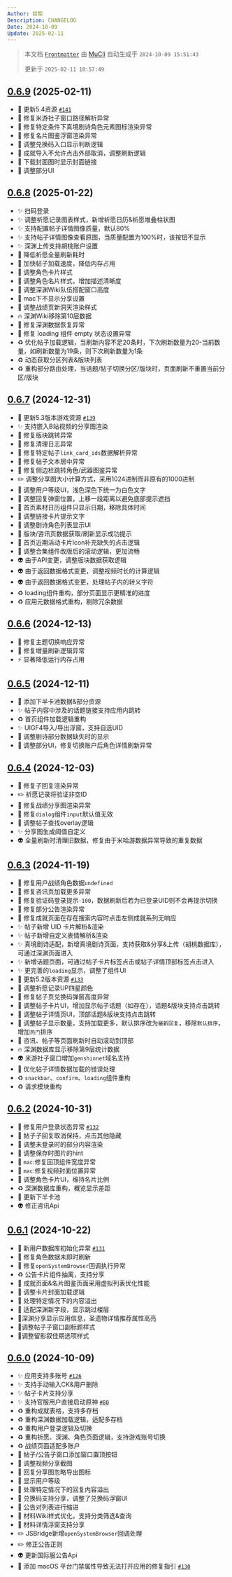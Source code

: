 ```yaml
---
Author: 目棃
Description: CHANGELOG
Date: 2024-10-09
Update: 2025-02-11
---
```


> 本文档 [`Frontmatter`](https://github.com/BTMuli/MuCli#Frontmatter) 由 [MuCli](https://github.com/BTMuli/Mucli) 自动生成于 `2024-10-09 15:51:43`
>
> 更新于 `2025-02-11 10:57:49`

## [0.6.9](https://github.com/BTMuli/TeyvatGuide/releases/v0.6.9) (2025-02-11)

- 🍱 更新5.4资源 [`#141`](https://github.com/BTMuli/TeyvatGuide/issues/141)
- 🐛 修复米游社子窗口路径解析异常
- 🐛 修复特定条件下真境剧诗角色元素图标渲染异常
- 🐛 修复名片图鉴浮窗渲染异常
- 🚸 调整兑换码入口显示判断逻辑
- 🚸 成就导入不允许点击外部取消，调整刷新逻辑
- 🚸 下载封面图时显示封面链接
- 💄 调整部分UI

## [0.6.8](https://github.com/BTMuli/TeyvatGuide/releases/v0.6.8) (2025-01-22)

- ✨ 扫码登录
- ✨ 调整祈愿记录图表样式，新增祈愿日历&祈愿堆叠柱状图
- ✨ 支持配置帖子详情图像质量，默认80%
- ✨ 支持帖子详情图像查看原图，当质量配置为100%时，该按钮不显示
- ✨ 深渊上传支持胡桃账户设置
- 🚸 降低祈愿全量刷新耗时
- 🚸 加快帖子加载速度，降低内存占用
- 💄 调整角色卡片样式
- 💄 调整角色名片样式，增加描述清晰度
- 💄 调整深渊Wiki队伍搭配窗口高度
- 💄 mac下不显示分享设置
- 💄 调整战绩页新洞天渲染样式
- 🔥 深渊Wiki移除第10层数据
- 🐛 修复深渊数据恢复异常
- 🐛 修复 loading 组件 empty 状态设置异常
- ♻️ 优化帖子加载逻辑，当刷新内容不足20条时，下次刷新数量为20-当前数量，如刷新数量为19条，则下次刷新数量为1条
- ♻️ 动态获取分区列表&版块列表
- ♻️ 重构部分路由处理，当话题/帖子切换分区/版块时，页面刷新不重置当前分区/版块

## [0.6.7](https://github.com/BTMuli/TeyvatGuide/releases/v0.6.7) (2024-12-31)

- 🍱 更新5.3版本游戏资源 [`#139`](https://github.com/BTMuli/TeyvatGuide/issues/139)
- ✨ 支持嵌入B站视频的分享图渲染
- 🐛 修复版块跳转异常
- 🐛 修复清理日志异常
- 🐛 修复特定帖子`link_card_ids`数据解析异常
- 🐛 修复帖子文本居中异常
- 🐛 修复侧边栏跳转角色/武器图鉴异常
- ✏️ 调整分享图大小计算方式，采用1024进制而非原有的1000进制
- 💄 调整用户等级UI，浅色深色下统一为白色文字
- 💄 调整回复弹窗位置，上移一段距离以避免底部提示遮挡
- 💄 首页素材日历组件只显示日期，移除具体时间
- 💄 调整链接卡片提示文字
- 💄 调整剧诗角色列表显示UI
- 🚸 版块/咨讯页数据获取/刷新显示成功提示
- 🚸 首页近期活动卡片Icon补充缺失的点击逻辑
- 🚸 调整合集组件改版后的滚动逻辑，更加流畅
- 👽️ 由于API变更，调整版块数据获取逻辑
- 👽️ 由于返回数据格式变更，调整视频时长的计算逻辑
- 👽️ 由于返回数据格式变更，处理帖子内的转义字符
- ♻️ loading组件重构，部分页面显示更精准的进度
- ♻️ 应用元数据格式重构，剔除冗余数据

## [0.6.6](https://github.com/BTMuli/TeyvatGuide/releases/v0.6.6) (2024-12-13)

- 🐛 修复主题切换响应异常
- 🐛 修复增量刷新逻辑异常
- ⚡️ 显著降低运行内存占用

## [0.6.5](https://github.com/BTMuli/TeyvatGuide/releases/v0.6.5) (2024-12-11)

- 🍱 添加下半卡池数据&部分资源
- ✨ 帖子内容中涉及的话题链接支持应用内跳转
- ♻️ 首页组件加载逻辑重构
- ✨ UIGF4导入/导出浮窗，支持自选UID
- 💄 调整剧诗部分数据缺失时的显示
- 🐛 调整部分UI，修复切换账户后角色详情刷新异常

## [0.6.4](https://github.com/BTMuli/TeyvatGuide/releases/v0.6.4) (2024-12-03)

- 🐛 修复子回复渲染异常
- ✏️ 祈愿记录将验证非空ID
- 🐛 修复战绩分享图渲染异常
- 🐛 修复`dialog`组件`input`默认值无效
- 🎨 调整帖子查找overlay逻辑
- ✨ 分享图生成阈值自定义
- 👽️ 全量刷新时清理旧数据，修复由于米哈游数据异常导致的重复数据

## [0.6.3](https://github.com/BTMuli/TeyvatGuide/releases/v0.6.3) (2024-11-19)

- 🐛 修复用户战绩角色数据`undefined`
- 🐛 修复咨讯页加载更多异常
- 🐛 修复验证码登录提示`-100`，数据刷新后若为已登录UID则不会再提示切换
- 🐛 修复部分公告渲染异常
- 🐛 修复成就页面在存在搜索内容时点击左侧成就系列无响应
- ✨ 帖子新增 UID 卡片解析&渲染
- ✨ 帖子新增自定义表情解析&渲染
- ✨ 真境剧诗适配，新增真境剧诗页面，支持获取&分享&上传（胡桃数据库），可通过深渊页面进入
- ✨ 新增话题页面，可通过帖子卡片标签点击或帖子详情顶部标签点击进入
- ✨ 更完善的`loading`显示，调整了组件UI
- 🍱 更新5.2版本资源 [`#133`](https://github.com/BTMuli/TeyvatGuide/issues/133)
- 💄 调整祈愿记录UP四星颜色
- 💄 修复帖子页兑换码弹窗高度异常
- 💄 调整帖子卡片UI，增加显示帖子话题（如存在），话题&版块支持点击跳转
- 💄 调整帖子详情页UI，顶部话题&版块支持点击跳转
- 💄 调整帖子显示数量，支持加载更多，默认排序改为`最新回复`，移除`默认排序`，增加`热门`排序
- 💄 咨讯、帖子等页面刷新时自动滚动到顶部
- 🔥 深渊数据库显示移除第9层统计数据
- 👽️ 米游社子窗口增加`genshinnet`域名支持
- 🎨 优化帖子详情数据加载的错误处理
- ♻️ `snackbar`、`confirm`、`loading`组件重构
- ♻️ 请求模块重构

## [0.6.2](https://github.com/BTMuli/TeyvatGuide/releases/v0.6.2) (2024-10-31)

- 🐛 修复用户登录状态异常 [`#132`](https://github.com/BTMuli/TeyvatGudie/issues/132)
- 💄 帖子子回复取消保持，点击其他隐藏
- 💄 调整未登录时的部分内容渲染
- 💄 调整保存时图片的hint
- 💄 `mac`:修复回顶组件宽度异常
- 💄 `mac`:修复视频封面位置异常
- 💄 调整角色卡片UI，维持名片比例
- ♻️ 深渊数据库重构，概览显示差距
- 🍱 更新下半卡池
- 👽️ 修正咨讯Api

## [0.6.1](https://github.com/BTMuli/TeyvatGuide/releases/v0.6.1) (2024-10-22)

- 🐛 新用户数据库初始化异常 [`#131`](https://github.com/BTMuli/TeyavtGuide/issues/131)
- 🐛 修复角色数据未即时刷新
- 🐛 修复`openSystemBrowser`回调执行异常
- ♻️ 公告卡片组件抽离，支持分享
- 🎨 成就页面&名片图鉴页面采用虚拟列表优化性能
- 🎨 调整卡片封面加载逻辑
- 💄 处理特定情况下的内容溢出
- 💄 适配深渊新字段，显示跳过楼层
- 💄深渊分享显示应用信息，圣遗物详情推荐属性高亮
- 💄调整帖子子窗口副标题样式
- 💄调整留影叙佳期选项样式

## [0.6.0](https://github.com/BTMuli/TeyvatGuide/releases/v0.6.0) (2024-10-09)

- ✨ 应用支持多账号 [`#126`](https://github.com/BTMuli/TeyvatGuide/issues/126)
- ✨ 支持手动输入CK&用户删除
- ✨ 帖子卡片支持分享
- ✨ 支持官服用户直接启动原神 [`#80`](https://github.com/BTMuli/TeyvatGuide/issues/80)
- ♻️ 重构成就表格，支持多存档
- ♻️ 重构深渊数据加载逻辑，适配多存档
- ♻️ 重构用户登录逻辑及切换
- ♻️ 重构祈愿、深渊、角色页面逻辑，支持游戏账号切换
- ♻️ 战绩页面适配多账户
- 💄 帖子/公告子窗口添加窗口置顶按钮
- 💄 调整视频分享截图
- 💄 回复分享图忽略导出图标
- 💄 显示用户等级
- 💄 处理特定情况下的回复内容溢出
- 💄 兑换码支持分享，调整了兑换码浮窗UI
- 💄 公告对列表进行缩进
- 💄 材料Wiki样式优化，支持分类筛选&查询
- 💄 材料详情浮窗支持分享
- ✏️ JSBridge新增`openSystemBrowser`回调处理
- ✏️ 修正公告正则
- 👽️ 更新国际服公告Api
- 📖 添加 macOS 平台门禁属性导致无法打开应用的修复指引 [`#130`](https://github.com/BTMuli/TeyvatGuide/issues/130)

